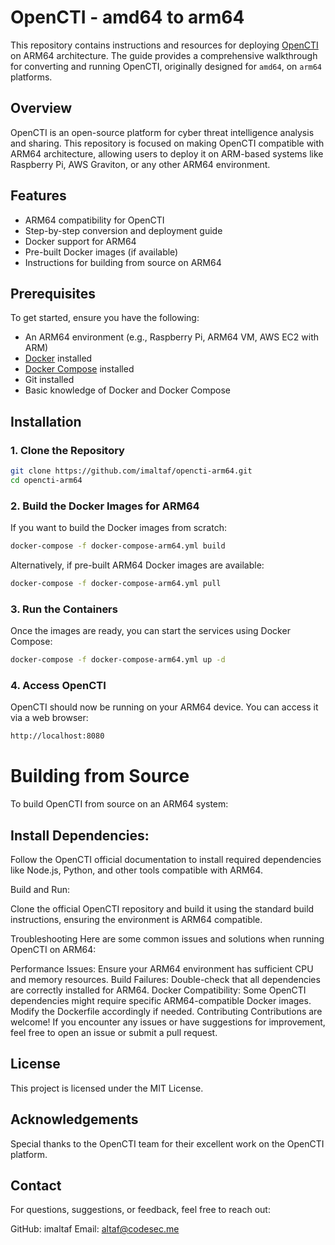 # OpenCTI - amd64 to arm64

This repository contains instructions and resources for deploying [OpenCTI](https://github.com/OpenCTI-Platform/opencti) on ARM64 architecture. The guide provides a comprehensive walkthrough for converting and running OpenCTI, originally designed for `amd64`, on `arm64` platforms.

## Overview

OpenCTI is an open-source platform for cyber threat intelligence analysis and sharing. This repository is focused on making OpenCTI compatible with ARM64 architecture, allowing users to deploy it on ARM-based systems like Raspberry Pi, AWS Graviton, or any other ARM64 environment.

## Features

- ARM64 compatibility for OpenCTI
- Step-by-step conversion and deployment guide
- Docker support for ARM64
- Pre-built Docker images (if available)
- Instructions for building from source on ARM64

## Prerequisites

To get started, ensure you have the following:

- An ARM64 environment (e.g., Raspberry Pi, ARM64 VM, AWS EC2 with ARM)
- [Docker](https://docs.docker.com/get-docker/) installed
- [Docker Compose](https://docs.docker.com/compose/install/) installed
- Git installed
- Basic knowledge of Docker and Docker Compose

## Installation

### 1. Clone the Repository

```bash
git clone https://github.com/imaltaf/opencti-arm64.git
cd opencti-arm64
```

### 2. Build the Docker Images for ARM64

If you want to build the Docker images from scratch:

```sh
docker-compose -f docker-compose-arm64.yml build
```
Alternatively, if pre-built ARM64 Docker images are available:

```sh
docker-compose -f docker-compose-arm64.yml pull
```
### 3. Run the Containers

Once the images are ready, you can start the services using Docker Compose:

```sh
docker-compose -f docker-compose-arm64.yml up -d
```

### 4. Access OpenCTI

OpenCTI should now be running on your ARM64 device. You can access it via a web browser:

```sh
http://localhost:8080
```

# Building from Source

To build OpenCTI from source on an ARM64 system:

## Install Dependencies:

Follow the OpenCTI official documentation to install required dependencies like Node.js, Python, and other tools compatible with ARM64.

Build and Run:

Clone the official OpenCTI repository and build it using the standard build instructions, ensuring the environment is ARM64 compatible.

Troubleshooting
Here are some common issues and solutions when running OpenCTI on ARM64:

Performance Issues: Ensure your ARM64 environment has sufficient CPU and memory resources.
Build Failures: Double-check that all dependencies are correctly installed for ARM64.
Docker Compatibility: Some OpenCTI dependencies might require specific ARM64-compatible Docker images. Modify the Dockerfile accordingly if needed.
Contributing
Contributions are welcome! If you encounter any issues or have suggestions for improvement, feel free to open an issue or submit a pull request.

## License
This project is licensed under the MIT License.

## Acknowledgements
Special thanks to the OpenCTI team for their excellent work on the OpenCTI platform.

## Contact
For questions, suggestions, or feedback, feel free to reach out:

GitHub: imaltaf
Email: altaf@codesec.me
